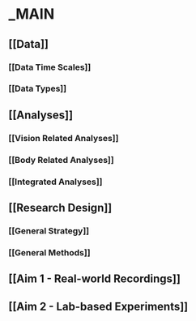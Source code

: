 # _MAIN

## [[Data]]
### [[Data Time Scales]]
### [[Data Types]]


## [[Analyses]]
### [[Vision Related Analyses]]
### [[Body Related Analyses]]
### [[Integrated Analyses]]

## [[Research Design]]
### [[General Strategy]]
### [[General Methods]]
## [[Aim 1 - Real-world Recordings]]
## [[Aim 2 - Lab-based Experiments]]

